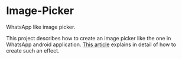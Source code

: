 # Image-Picker
WhatsApp like image picker. 

This project describes how to create an image picker like the one in WhatsApp android application. 
[This article](https://medium.com/@eklavya_/how-to-create-an-android-image-picker-ui-like-whatsapp-a4b1a174849b) explains in detail 
of how to create such an effect. 
